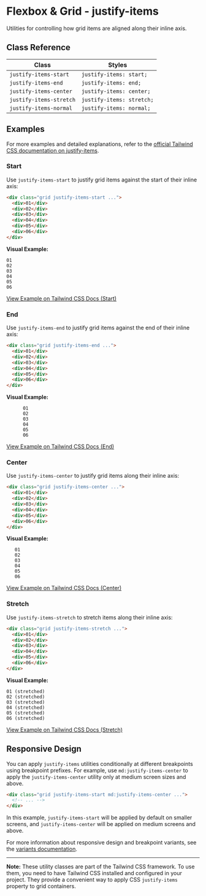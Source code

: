 # Flexbox & Grid - justify-items

Utilities for controlling how grid items are aligned along their inline axis.

## Class Reference

| Class                 | Styles                     |
| --------------------- | -------------------------- |
| `justify-items-start`   | `justify-items: start;`    |
| `justify-items-end`     | `justify-items: end;`      |
| `justify-items-center`  | `justify-items: center;`   |
| `justify-items-stretch` | `justify-items: stretch;`  |
| `justify-items-normal`  | `justify-items: normal;`   |

## Examples

For more examples and detailed explanations, refer to the [official Tailwind CSS documentation on justify-items](https://tailwindcss.com/docs/justify-items#examples).

### Start

Use `justify-items-start` to justify grid items against the start of their inline axis:

```html
<div class="grid justify-items-start ...">
  <div>01</div>
  <div>02</div>
  <div>03</div>
  <div>04</div>
  <div>05</div>
  <div>06</div>
</div>
```

**Visual Example:**

```
01
02
03
04
05
06
```

[View Example on Tailwind CSS Docs (Start)](https://tailwindcss.com/docs/justify-items#start)

### End

Use `justify-items-end` to justify grid items against the end of their inline axis:

```html
<div class="grid justify-items-end ...">
  <div>01</div>
  <div>02</div>
  <div>03</div>
  <div>04</div>
  <div>05</div>
  <div>06</div>
</div>
```

**Visual Example:**

```
      01
      02
      03
      04
      05
      06
```

[View Example on Tailwind CSS Docs (End)](https://tailwindcss.com/docs/justify-items#end)

### Center

Use `justify-items-center` to justify grid items along their inline axis:

```html
<div class="grid justify-items-center ...">
  <div>01</div>
  <div>02</div>
  <div>03</div>
  <div>04</div>
  <div>05</div>
  <div>06</div>
</div>
```

**Visual Example:**

```
   01
   02
   03
   04
   05
   06
```

[View Example on Tailwind CSS Docs (Center)](https://tailwindcss.com/docs/justify-items#center)

### Stretch

Use `justify-items-stretch` to stretch items along their inline axis:

```html
<div class="grid justify-items-stretch ...">
  <div>01</div>
  <div>02</div>
  <div>03</div>
  <div>04</div>
  <div>05</div>
  <div>06</div>
</div>
```

**Visual Example:**

```
01 (stretched)
02 (stretched)
03 (stretched)
04 (stretched)
05 (stretched)
06 (stretched)
```

[View Example on Tailwind CSS Docs (Stretch)](https://tailwindcss.com/docs/justify-items#stretch)

## Responsive Design

You can apply `justify-items` utilities conditionally at different breakpoints using breakpoint prefixes. For example, use `md:justify-items-center` to apply the `justify-items-center` utility only at medium screen sizes and above.

```html
<div class="grid justify-items-start md:justify-items-center ...">
  <!-- ... -->
</div>
```

In this example, `justify-items-start` will be applied by default on smaller screens, and `justify-items-center` will be applied on medium screens and above.

For more information about responsive design and breakpoint variants, see the [variants documentation](https://tailwindcss.com/docs/hover-focus-and-other-states).

---

**Note:** These utility classes are part of the Tailwind CSS framework. To use them, you need to have Tailwind CSS installed and configured in your project. They provide a convenient way to apply CSS `justify-items` property to grid containers.